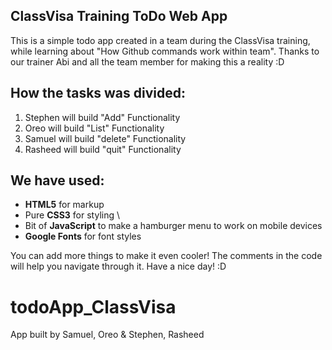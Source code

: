 
## ClassVisa Training ToDo Web App

This is a simple todo app created in a team during the ClassVisa training, while learning about "How Github commands work within team".  Thanks to our trainer Abi and all the team member for making this a reality :D

## How the tasks was divided:
1. Stephen will build "Add" Functionality
2. Oreo will build "List" Functionality
3. Samuel will build "delete" Functionality 
4. Rasheed will build "quit" Functionality

## We have used:
+ **HTML5** for markup
+ Pure **CSS3** for styling \
+ Bit of **JavaScript** to make a hamburger menu to work on mobile devices 
+ **Google Fonts** for font styles 

You can add more things to make it even cooler! The comments in the code will help you navigate through it. Have a nice day! :D 

# todoApp_ClassVisa
App built by Samuel, Oreo &amp; Stephen, Rasheed
